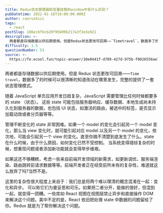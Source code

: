 ```yaml
---
title: Redux状态管理器和变量挂载到window中有什么区别？
pubDatetime: 2022-01-16T16:00:00.000Z
author: caorushizi
tags:
  - react
postSlug: 186ec6fbcb20f95b09b217a3f3e3e921
description: >-
  两者都是存储数据以供后期使用。但是Redux状态更改可回溯——`Timetravel`，数据多了的时候可以很清晰的知道改动在哪里发生，完整的提供了一套状态管理模式。随着JavaScript单页应用开发
difficulty: 1.5
questionNumber: 53
source: >-
  https://fe.ecool.fun/topic-answer/10e0441f-d709-427d-975b-f0026556ae7e?orderBy=updateTime&order=desc&tagId=13
---
```


两者都是存储数据以供后期使用。但是 Redux 状态更改可回溯——`Time travel`，数据多了的时候可以很清晰的知道改动在哪里发生，完整的提供了一套状态管理模式。

随着 JavaScript 单页应用开发日趋复杂，JavaScript 需要管理比任何时候都要多的 state （状态）。 这些 state 可能包括服务器响应、缓存数据、本地生成尚未持久化到服务器的数据，也包括 UI 状态，如激活的路由，被选中的标签，是否显示加载动效或者分页器等等。

管理不断变化的 state 非常困难。如果一个 model 的变化会引起另一个 model 变化，那么当 view 变化时，就可能引起对应 model 以及另一个 model 的变化，依次地，可能会引起另一个 view 的变化。直至你搞不清楚到底发生了什么。state 在什么时候，由于什么原因，如何变化已然不受控制。 当系统变得错综复杂的时候，想重现问题或者添加新功能就会变得举步维艰。

如果这还不够糟糕，考虑一些来自前端开发领域的新需求，如更新调优、服务端渲染、路由跳转前请求数据等等。前端开发者正在经受前所未有的复杂性，难道就这么放弃了吗?当然不是。

这里的复杂性很大程度上来自于：我们总是将两个难以理清的概念混淆在一起：变化和异步。 可以称它们为曼妥思和可乐。如果把二者分开，能做的很好，但混到一起，就变得一团糟。一些库如 React 视图在视图层禁止异步和直接操作 DOM 来解决这个问题。美中不足的是，React 依旧把处理 state 中数据的问题留给了你。Redux 就是为了帮你解决这个问题。
